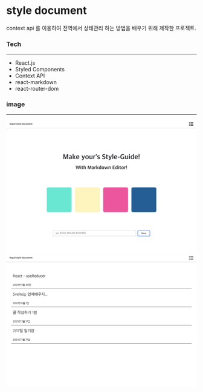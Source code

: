 # style document

context api 를 이용하여 전역에서 상태관리 하는 방법을 배우기 위해 제작한 프로젝트.

### Tech

---

- React.js
- Styled Components
- Context API
- react-markdown
- react-router-dom

### image

---

![image 1](./src/img/img1.png)
![image 2](./src/img/img2.png)
